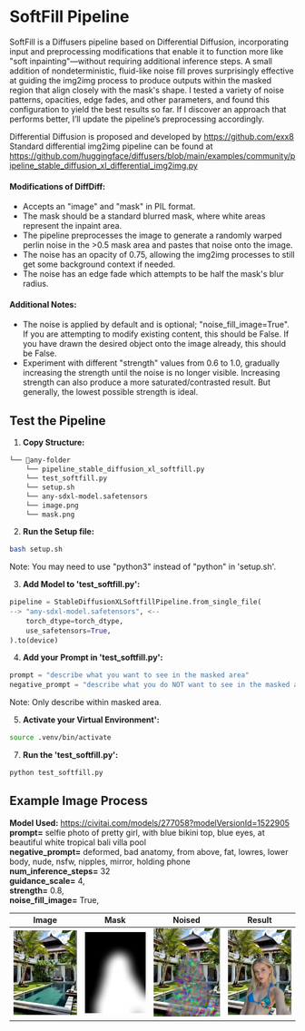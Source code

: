 # SoftFill Pipeline

SoftFill is a Diffusers pipeline based on Differential Diffusion, incorporating input and preprocessing modifications that enable it to function more like "soft inpainting"—without requiring additional inference steps. A small addition of nondeterministic, fluid-like noise fill proves surprisingly effective at guiding the img2img process to produce outputs within the masked region that align closely with the mask's shape. I tested a variety of noise patterns, opacities, edge fades, and other parameters, and found this configuration to yield the best results so far. If I discover an approach that performs better, I’ll update the pipeline’s preprocessing accordingly.

Differential Diffusion is proposed and developed by https://github.com/exx8 <br>
Standard differential img2img pipeline can be found at https://github.com/huggingface/diffusers/blob/main/examples/community/pipeline_stable_diffusion_xl_differential_img2img.py

#### Modifications of DiffDiff:
- Accepts an "image" and "mask" in PIL format.
- The mask should be a standard blurred mask, where white areas represent the inpaint area.
- The pipeline preprocesses the image to generate a randomly warped perlin noise in the >0.5 mask area and pastes that noise onto the image.
- The noise has an opacity of 0.75, allowing the img2img processes to still get some background context if needed.
- The noise has an edge fade which attempts to be half the mask's blur radius.

#### Additional Notes:
- The noise is applied by default and is optional; "noise_fill_image=True". If you are attempting to modify existing content, this should be False. If you have drawn the desired object onto the image already, this should be False.
- Experiment with different "strength" values from 0.6 to 1.0, gradually increasing the strength until the noise is no longer visible. Increasing strength can also produce a more saturated/contrasted result. But generally, the lowest possible strength is ideal.

## Test the Pipeline

1. **Copy Structure:**
```
└── 📁any-folder
    └── pipeline_stable_diffusion_xl_softfill.py
    └── test_softfill.py
    └── setup.sh
    └── any-sdxl-model.safetensors
    └── image.png
    └── mask.png
```

2. **Run the Setup file:**
```bash
bash setup.sh
```
Note: You may need to use "python3" instead of "python" in 'setup.sh'.

3. **Add Model to 'test_softfill.py':**
```python
pipeline = StableDiffusionXLSoftfillPipeline.from_single_file(
--> "any-sdxl-model.safetensors", <--
    torch_dtype=torch_dtype,
    use_safetensors=True,
).to(device)
```

4. **Add your Prompt in 'test_softfill.py':**
```python
prompt = "describe what you want to see in the masked area"
negative_prompt = "describe what you do NOT want to see in the masked area"
```
Note: Only describe within masked area.

5. **Activate your Virtual Environment':**
```bash
source .venv/bin/activate
```

7. **Run the 'test_softfill.py':**
```bash
python test_softfill.py
```

## Example Image Process
**Model Used:** https://civitai.com/models/277058?modelVersionId=1522905 <br>
**prompt=** selfie photo of pretty girl, with blue bikini top, blue eyes, at beautiful white tropical bali villa pool <br>
**negative_prompt=** deformed, bad anatomy, from above, fat, lowres, lower body, nude, nsfw, nipples, mirror, holding phone <br>
**num_inference_steps=** 32 <br>
**guidance_scale=** 4, <br>
**strength=** 0.8, <br>
**noise_fill_image=** True,

| Image | Mask | Noised | Result |
|----------------|------|-------------------|---------------|
| ![original.png](image.png) | ![mask.png](mask.png) | ![noised_image.png](noised_image.png) | ![result.png](result.png) |
